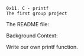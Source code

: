 	0x11. C - printf
	The first group project
	

The README file: 

Background Context:

Write our own printf function.

